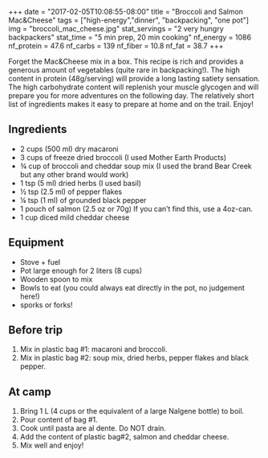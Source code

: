 +++
date = "2017-02-05T10:08:55-08:00"
title = "Broccoli and Salmon Mac&Cheese"
tags = ["high-energy","dinner", "backpacking", "one pot"]
img = "broccoli_mac_cheese.jpg"
stat_servings = "2 very hungry backpackers"
stat_time = "5 min prep, 20 min cooking"
nf_energy = 1086
nf_protein = 47.6
nf_carbs = 139
nf_fiber = 10.8
nf_fat = 38.7
+++

Forget the Mac&Cheese mix in a box. This recipe is rich and provides a generous amount of vegetables (quite rare in backpacking!). The high content in protein (48g/serving) will provide a long lasting satiety sensation. The high carbohydrate content will replenish your muscle glycogen and will prepare you for more adventures on the following day. The relatively short list of ingredients makes it easy to prepare at home and on the trail. Enjoy!
 

## Ingredients
- 2 cups (500 ml) dry macaroni
- 3 cups of freeze dried broccoli (I used Mother Earth Products)
- ¾ cup of broccoli and cheddar soup mix (I used the brand Bear Creek but any other brand would work)
- 1 tsp (5 ml) dried herbs (I used basil)
- ½ tsp (2.5 ml) of pepper flakes
- ¼ tsp (1 ml) of grounded black pepper
- 1 pouch of salmon (2.5 oz or 70g) If you can’t find this, use a 4oz-can.
- 1 cup diced mild cheddar cheese
 
## Equipment
- Stove + fuel
- Pot large enough for 2 liters (8 cups)
- Wooden spoon to mix
- Bowls to eat (you could always eat directly in the pot, no judgement here!)
- sporks or forks!
 
## Before trip
1. Mix in plastic bag #1: macaroni and broccoli.
1. Mix in plastic bag #2: soup mix, dried herbs, pepper flakes and black pepper.
 
## At camp
1. Bring 1 L (4 cups or the equivalent of a large Nalgene bottle) to boil.
1. Pour content of bag #1.
1. Cook until pasta are al dente. Do NOT drain.
1. Add the content of plastic bag#2, salmon and cheddar cheese.
1. Mix well and enjoy!
 

